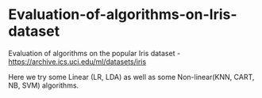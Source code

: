 # Evaluation-of-algorithms-on-Iris-dataset

Evaluation of algorithms on the popular Iris dataset - https://archive.ics.uci.edu/ml/datasets/iris

Here we try some Linear (LR, LDA) as well as some Non-linear(KNN, CART, NB, SVM) algorithms.
